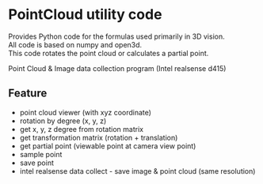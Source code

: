 # PointCloud utility code

Provides Python code for the formulas used primarily in 3D vision. <br/>
All code is based on numpy and open3d. <br/>
This code rotates the point cloud or calculates a partial point.<br/>

Point Cloud & Image data collection program (Intel realsense d415) <br/>

## Feature
* point cloud viewer (with xyz coordinate)
* rotation by degree (x, y, z)
* get x, y, z degree from rotation matrix
* get transformation matrix (rotation + translation)
* get partial point (viewable point at camera view point)
* sample point
* save point
* intel realsense data collect - save image & point cloud (same resolution)
